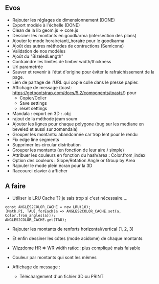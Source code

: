 ## Evos

* Rajouter les réglages de dimensionnement (DONE)
* Export modèle à l'échelle (DONE)
* Clean de la lib geom.js => core.js
* Dessiner les montants en  goodkarma (intersection des plans)
* Ajouter le mode horaire/anti_horaire pour le goodkarma
* Ajoût des autres méthodes de contructions (Semicone)
* Validation de nos modèles
* Ajoût du "BizeledLength" 
* Contraindre les limites de timber width/thickness
* Url parametrée
* Sauver et revenir à l'état d'origine pour éviter le rafraichissement de la page.
* Lien de partage de l'URL qui copie colle dans le presse papier.
* Affichage de message (toast: https://getbootstrap.com/docs/5.2/components/toasts/) pour
  * Copier/Coller
  * Save settings
  * reset settings
* Mandala : export en 3D : .obj
* rajout de la méthode jeam soum 
* Ajouter les lignes pour chaque polygone (bug sur les mediane en beveled et aussi sur zomandala)
* Grouper les montants: abandonnée car trop lent pour le rendu
* Fix edge line segments
* Supprimer les circular distribution
* Grouper les montants (en fonction de leur aire / simple)
* Attribuer les couleurs en fonction du hash/area : Color.from_index
* Option des couleurs : Slope/Rotation Angle or Group by Area
* Rajouter le mode plein écran pour la 3D
* Raccourci clavier à afficher


## A faire

* Utiliser le LRU Cache ?? je sais trop si c'est nécessaire.... 
```
const ANGLES2COLOR_CACHE = new LRU(10);
[Math.PI, TAU].forEach(a => ANGLES2COLOR_CACHE.set(a, Color.from_angles(a)));
ANGLES2COLOR_CACHE.get(TAU);
```

* Rajouter les montants de renforts horizontal/vertical (1, 2, 3)
  
* Et enfin dessiner les côtes (mode acidome) de chaque montants

* Wizzdome HR => WR width ratio::: plus compliqué mais faisable

* Couleur par montants qui sont les mêmes

* Affichage de message :
    * Téléchargement d'un fichier 3D ou PRINT
  